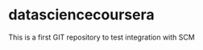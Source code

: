 datasciencecoursera
===================

This is a first GIT repository to test integration with SCM
